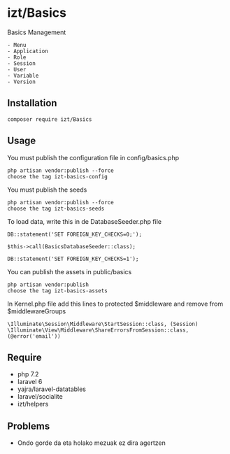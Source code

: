 # izt/Basics

Basics Management

    - Menu
    - Application    
    - Role
    - Session
    - User
    - Variable
    - Version
    
## Installation

```
composer require izt/Basics
```

## Usage

You must publish the configuration file in config/basics.php

```
php artisan vendor:publish --force   
choose the tag izt-basics-config
```

You must publish the seeds
```
php artisan vendor:publish --force    
choose the tag izt-basics-seeds
```
To load data, write this in de DatabaseSeeder.php file
```
DB::statement('SET FOREIGN_KEY_CHECKS=0;');

$this->call(BasicsDatabaseSeeder::class);

DB::statement('SET FOREIGN_KEY_CHECKS=1');

```     
You can publish the assets in public/basics
```
php artisan vendor:publish   
choose the tag izt-basics-assets
```

In Kernel.php file add this lines to protected $middleware and remove from $middlewareGroups

```
\Illuminate\Session\Middleware\StartSession::class, (Session)
\Illuminate\View\Middleware\ShareErrorsFromSession::class, (@error('email'))
```

## Require

- php 7.2
- laravel 6
- yajra/laravel-datatables
- laravel/socialite
- izt/helpers

## Problems

- Ondo gorde da eta holako mezuak ez dira agertzen

    
